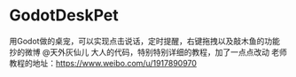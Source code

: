 # GodotDeskPet
用Godot做的桌宠，可以实现点击说话，定时提醒，右键拖拽以及敲木鱼的功能
抄的微博 @天外灰仙儿 大人的代码，特别特别详细的教程，加了一点点改动
老师教程的地址：https://www.weibo.com/u/1917890970
